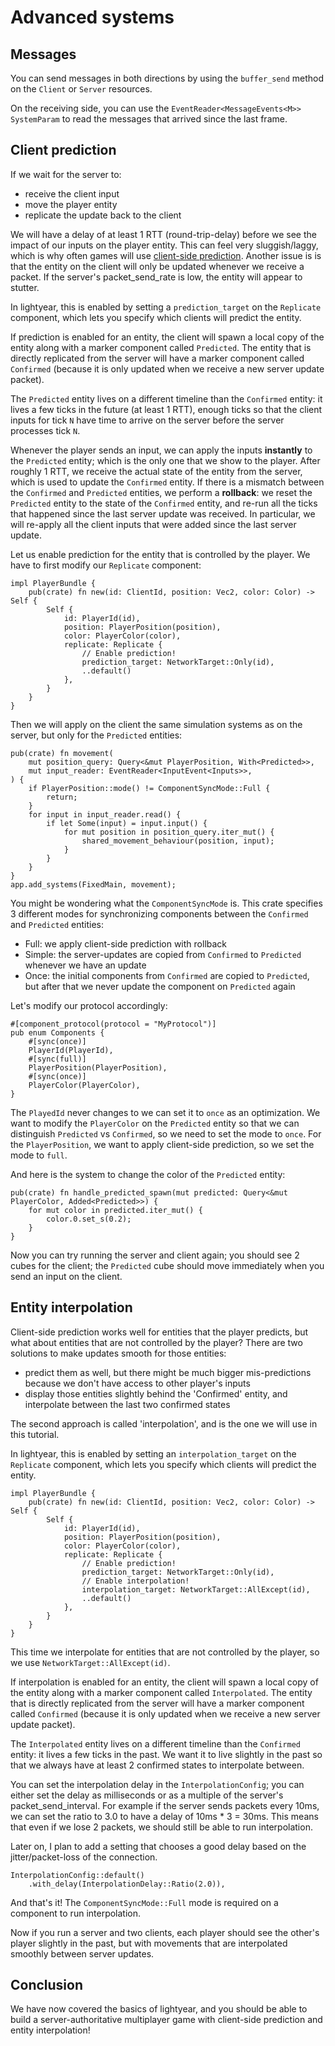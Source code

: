 # Advanced systems

## Messages

You can send messages in both directions by using the `buffer_send` method on the `Client` or `Server` resources.

On the receiving side, you can use the `EventReader<MessageEvents<M>>` `SystemParam` to read the messages that arrived since the last frame.


## Client prediction

If we wait for the server to:
- receive the client input
- move the player entity
- replicate the update back to the client

We will have a delay of at least 1 RTT (round-trip-delay) before we see the impact of our inputs on the player entity.
This can feel very sluggish/laggy, which is why often games will use [client-side prediction](https://www.gabrielgambetta.com/client-side-prediction-server-reconciliation.html).
Another issue is is that the entity on the client will only be updated whenever we receive a packet. If the server's packet_send_rate is low,
the entity will appear to stutter.


In lightyear, this is enabled by setting a `prediction_target` on the `Replicate` component, which lets you specify
which clients will predict the entity.

If prediction is enabled for an entity, the client will spawn a local copy of the entity along with a marker component called `Predicted`.
The entity that is directly replicated from the server will have a marker component called `Confirmed` (because it is only updated when we receive a new server update packet).

The `Predicted` entity lives on a different timeline than the `Confirmed` entity: it lives a few ticks in the future (at least 1 RTT), enough ticks
so that the client inputs for tick `N` have time to arrive on the server before the server processes tick `N`.

Whenever the player sends an input, we can apply the inputs **instantly** to the `Predicted` entity; which is the only one that we 
show to the player. After roughly 1 RTT, we receive the actual state of the entity from the server, which is used to update the `Confirmed` entity.
If there is a mismatch between the `Confirmed` and `Predicted` entities, we perform a **rollback**: we reset the `Predicted` entity to the state of the `Confirmed` entity,
and re-run all the ticks that happened since the last server update was received. In particular, we will re-apply all the client inputs that were added 
since the last server update.

Let us enable prediction for the entity that is controlled by the player. We have to first modify our `Replicate` component:
```rust,noplayground
impl PlayerBundle {
    pub(crate) fn new(id: ClientId, position: Vec2, color: Color) -> Self {
        Self {
            id: PlayerId(id),
            position: PlayerPosition(position),
            color: PlayerColor(color),
            replicate: Replicate {
                // Enable prediction!
                prediction_target: NetworkTarget::Only(id),
                ..default()
            },
        }
    }
}
```

Then we will apply on the client the same simulation systems as on the server, but only for the `Predicted` entities:
```rust,noplayground
pub(crate) fn movement(
    mut position_query: Query<&mut PlayerPosition, With<Predicted>>,
    mut input_reader: EventReader<InputEvent<Inputs>>,
) {
    if PlayerPosition::mode() != ComponentSyncMode::Full {
        return;
    }
    for input in input_reader.read() {
        if let Some(input) = input.input() {
            for mut position in position_query.iter_mut() {
                shared_movement_behaviour(position, input);
            }
        }
    }
}
app.add_systems(FixedMain, movement);
```

You might be wondering what the `ComponentSyncMode` is.
This crate specifies 3 different modes for synchronizing components between the `Confirmed` and `Predicted` entities:
- Full: we apply client-side prediction with rollback
- Simple: the server-updates are copied from `Confirmed` to `Predicted` whenever we have an update
- Once: the initial components from `Confirmed` are copied to `Predicted`, but after that we never update the component on `Predicted` again

Let's modify our protocol accordingly:
```rust,noplayground
#[component_protocol(protocol = "MyProtocol")]
pub enum Components {
    #[sync(once)]
    PlayerId(PlayerId),
    #[sync(full)]
    PlayerPosition(PlayerPosition),
    #[sync(once)]
    PlayerColor(PlayerColor),
}
```

The `PlayedId` never changes to we can set it to `once` as an optimization.
We want to modify the `PlayerColor` on the `Predicted` entity so that we can distinguish `Predicted` vs `Confirmed`, so we need
to set the mode to `once`.
For the `PlayerPosition`, we want to apply client-side prediction, so we set the mode to `full`.

And here is the system to change the color of the `Predicted` entity:
```rust,noplayground
pub(crate) fn handle_predicted_spawn(mut predicted: Query<&mut PlayerColor, Added<Predicted>>) {
    for mut color in predicted.iter_mut() {
        color.0.set_s(0.2);
    }
}
```

Now you can try running the server and client again; you should see 2 cubes for the client; the `Predicted` cube should 
move immediately when you send an input on the client.


## Entity interpolation

Client-side prediction works well for entities that the player predicts, but what about entities that are not controlled by the player?
There are two solutions to make updates smooth for those entities:
- predict them as well, but there might be much bigger mis-predictions because we don't have access to other player's inputs
- display those entities slightly behind the 'Confirmed' entity, and interpolate between the last two confirmed states

The second approach is called 'interpolation', and is the one we will use in this tutorial.

In lightyear, this is enabled by setting an `interpolation_target` on the `Replicate` component, which lets you specify
which clients will predict the entity.

```rust,noplayground
impl PlayerBundle {
    pub(crate) fn new(id: ClientId, position: Vec2, color: Color) -> Self {
        Self {
            id: PlayerId(id),
            position: PlayerPosition(position),
            color: PlayerColor(color),
            replicate: Replicate {
                // Enable prediction!
                prediction_target: NetworkTarget::Only(id),
                // Enable interpolation!
                interpolation_target: NetworkTarget::AllExcept(id),
                ..default()
            },
        }
    }
}
```

This time we interpolate for entities that are not controlled by the player, so we use `NetworkTarget::AllExcept(id)`.

If interpolation is enabled for an entity, the client will spawn a local copy of the entity along with a marker component called `Interpolated`.
The entity that is directly replicated from the server will have a marker component called `Confirmed` (because it is only updated when we receive a new server update packet).

The `Interpolated` entity lives on a different timeline than the `Confirmed` entity: it lives a few ticks in the past.
We want it to live slightly in the past so that we always have at least 2 confirmed states to interpolate between.

You can set the interpolation delay in the `InterpolationConfig`; you can either set the delay as milliseconds or as a multiple of the server's packet_send_interval.
For example if the server sends packets every 10ms, we can set the ratio to 3.0 to have a delay of 10ms * 3 = 30ms. This means that even if we lose 2 packets, we should still be able
to run interpolation.

Later on, I plan to add a setting that chooses a good delay based on the jitter/packet-loss of the connection.

```rust,noplayground
InterpolationConfig::default()
    .with_delay(InterpolationDelay::Ratio(2.0)),
```

And that's it!
The `ComponentSyncMode::Full` mode is required on a component to run interpolation.

Now if you run a server and two clients, each player should see the other's player slightly in the past, but with movements that are interpolated smoothly between server updates.



## Conclusion

We have now covered the basics of lightyear, and you should be able to build a server-authoritative multiplayer game
with client-side prediction and entity interpolation!







